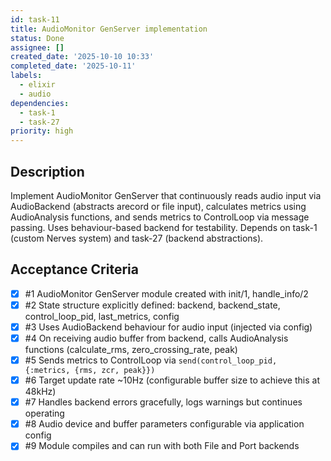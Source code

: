 ```yaml
---
id: task-11
title: AudioMonitor GenServer implementation
status: Done
assignee: []
created_date: '2025-10-10 10:33'
completed_date: '2025-10-11'
labels:
  - elixir
  - audio
dependencies:
  - task-1
  - task-27
priority: high
---
```


## Description

<!-- SECTION:DESCRIPTION:BEGIN -->
Implement AudioMonitor GenServer that continuously reads audio input via AudioBackend (abstracts arecord or file input), calculates metrics using AudioAnalysis functions, and sends metrics to ControlLoop via message passing. Uses behaviour-based backend for testability. Depends on task-1 (custom Nerves system) and task-27 (backend abstractions).
<!-- SECTION:DESCRIPTION:END -->

## Acceptance Criteria
<!-- AC:BEGIN -->
- [x] #1 AudioMonitor GenServer module created with init/1, handle_info/2
- [x] #2 State structure explicitly defined: backend, backend_state, control_loop_pid, last_metrics, config
- [x] #3 Uses AudioBackend behaviour for audio input (injected via config)
- [x] #4 On receiving audio buffer from backend, calls AudioAnalysis functions (calculate_rms, zero_crossing_rate, peak)
- [x] #5 Sends metrics to ControlLoop via `send(control_loop_pid, {:metrics, {rms, zcr, peak}})`
- [x] #6 Target update rate ~10Hz (configurable buffer size to achieve this at 48kHz)
- [x] #7 Handles backend errors gracefully, logs warnings but continues operating
- [x] #8 Audio device and buffer parameters configurable via application config
- [x] #9 Module compiles and can run with both File and Port backends
<!-- AC:END -->
